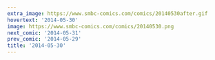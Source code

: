 ```yaml
---
extra_image: https://www.smbc-comics.com/comics/20140530after.gif
hovertext: '2014-05-30'
image: https://www.smbc-comics.com/comics/20140530.png
next_comic: '2014-05-31'
prev_comic: '2014-05-29'
title: '2014-05-30'
---
```


